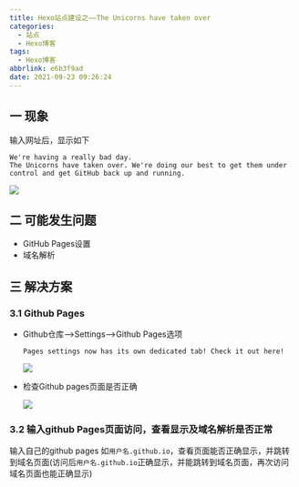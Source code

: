 ```yaml
---
title: Hexo站点建设之——The Unicorns have taken over
categories:
  - 站点
  - Hexo博客
tags:
  - Hexo博客
abbrlink: e6b3f9ad
date: 2021-09-23 09:26:24
---
```

## 一 现象

输入网址后，显示如下

```
We're having a really bad day.
The Unicorns have taken over. We're doing our best to get them under control and get GitHub back up and running.
```

![][1]
<!--more-->

## 二 可能发生问题

* GitHub Pages设置
* 域名解析

## 三 解决方案

### 3.1 Github Pages

* Github仓库——>Settings——>Github Pages选项

  ```
  Pages settings now has its own dedicated tab! Check it out here!
  ```

  ![][2]

* 检查Github pages页面是否正确

  ![][3]

### 3.2 输入github Pages页面访问，查看显示及域名解析是否正常

输入自己的github pages 如`用户名.github.io`，查看页面能否正确显示，并跳转到域名页面(访问后`用户名.github.io`正确显示，并能跳转到域名页面，再次访问域名页面也能正确显示)



[1]:https://cdn.staticaly.com/gh/PGzxc/CDN/master/blog-hexo/hexo-error-unicorns.png
[2]:https://cdn.staticaly.com/gh/PGzxc/CDN/master/blog-hexo/hexo-error-unicorns-github-pages-dedicated.png
[3]:https://cdn.staticaly.com/gh/PGzxc/CDN/master/blog-hexo/hexo-error-unicorns-pages-settings.png